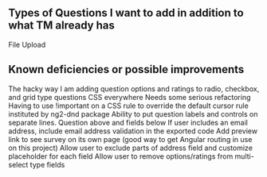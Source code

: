 
## Types of Questions I want to add in addition to what TM already has
File Upload

## Known deficiencies or possible improvements
The hacky way I am adding question options and ratings to radio, checkbox, and grid type questions
CSS everywhere
Needs some serious refactoring
Having to use !important on a CSS rule to override the default cursor rule instituted by ng2-dnd package
Ability to put question labels and controls on separate lines. Question above and fields below
If user includes an email address, include email address validation in the exported code
Add preview link to see survey on its own page (good way to get Angular routing in use on this project)
Allow user to exclude parts of address field and customize placeholder for each field
Allow user to remove options/ratings from multi-select type fields